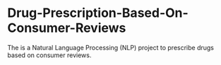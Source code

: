 # Drug-Prescription-Based-On-Consumer-Reviews
The is a Natural Language Processing (NLP) project to prescribe drugs based on consumer reviews.
